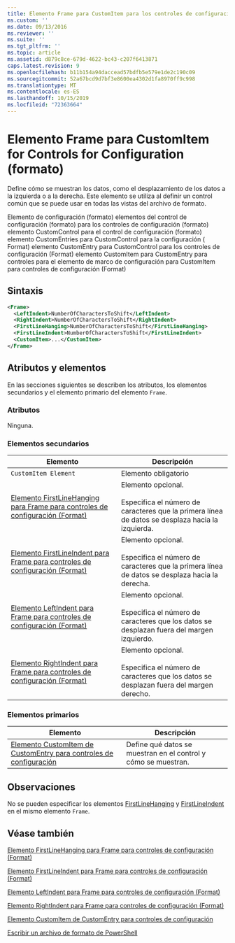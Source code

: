 ```yaml
---
title: Elemento Frame para CustomItem para los controles de configuración (Format) | Microsoft Docs
ms.custom: ''
ms.date: 09/13/2016
ms.reviewer: ''
ms.suite: ''
ms.tgt_pltfrm: ''
ms.topic: article
ms.assetid: d879c8ce-679d-4622-bc43-c207f6413871
caps.latest.revision: 9
ms.openlocfilehash: b11b154a94daccead57bdfb5e579e1de2c190c09
ms.sourcegitcommit: 52a67bcd9d7bf3e8600ea4302d1fa8970ff9c998
ms.translationtype: MT
ms.contentlocale: es-ES
ms.lasthandoff: 10/15/2019
ms.locfileid: "72363664"
---
```

# <a name="frame-element-for-customitem-for-controls-for-configuration-format"></a>Elemento Frame para CustomItem for Controls for Configuration (formato)

Define cómo se muestran los datos, como el desplazamiento de los datos a la izquierda o a la derecha. Este elemento se utiliza al definir un control común que se puede usar en todas las vistas del archivo de formato.

Elemento de configuración (formato) elementos del control de configuración (formato) para los controles de configuración (formato) elemento CustomControl para el control de configuración (formato) elemento CustomEntries para CustomControl para la configuración ( Format) elemento CustomEntry para CustomControl para los controles de configuración (Format) elemento CustomItem para CustomEntry para controles para el elemento de marco de configuración para CustomItem para controles de configuración (Format)

## <a name="syntax"></a>Sintaxis

```xml
<Frame>
  <LeftIndent>NumberOfCharactersToShift</LeftIndent>
  <RightIndent>NumberOfCharactersToShift</RightIndent>
  <FirstLineHanging>NumberOfCharactersToShift</FirstLineHanging>
  <FirstLineIndent>NumberOfCharactersToShift</FirstLineIndent>
  <CustomItem>...</CustomItem>
</Frame>
```

## <a name="attributes-and-elements"></a>Atributos y elementos

En las secciones siguientes se describen los atributos, los elementos secundarios y el elemento primario del elemento `Frame`.

### <a name="attributes"></a>Atributos

Ninguna.

### <a name="child-elements"></a>Elementos secundarios

|Elemento|Descripción|
|-------------|-----------------|
|`CustomItem Element`|Elemento obligatorio|
|[Elemento FirstLineHanging para Frame para controles de configuración (Format)](./firstlinehanging-element-for-frame-for-controls-for-configuration-format.md)|Elemento opcional.<br /><br /> Especifica el número de caracteres que la primera línea de datos se desplaza hacia la izquierda.|
|[Elemento FirstLineIndent para Frame para controles de configuración (Format)](./firstlineindent-element-for-frame-for-controls-for-configuration-format.md)|Elemento opcional.<br /><br /> Especifica el número de caracteres que la primera línea de datos se desplaza hacia la derecha.|
|[Elemento LeftIndent para Frame para controles de configuración (Format)](./leftindent-element-for-frame-for-controls-for-configuration-format.md)|Elemento opcional.<br /><br /> Especifica el número de caracteres que los datos se desplazan fuera del margen izquierdo.|
|[Elemento RightIndent para Frame para controles de configuración (Format)](./rightindent-element-for-frame-for-controls-for-configuration-format.md)|Elemento opcional.<br /><br /> Especifica el número de caracteres que los datos se desplazan fuera del margen derecho.|

### <a name="parent-elements"></a>Elementos primarios

|Elemento|Descripción|
|-------------|-----------------|
|[Elemento CustomItem de CustomEntry para controles de configuración](./customitem-element-for-customentry-for-controls-for-configuration-format.md)|Define qué datos se muestran en el control y cómo se muestran.|

## <a name="remarks"></a>Observaciones

No se pueden especificar los elementos [FirstLineHanging](./firstlinehanging-element-for-frame-for-controls-for-configuration-format.md) y [FirstLineIndent](./firstlineindent-element-for-frame-for-controls-for-configuration-format.md) en el mismo elemento `Frame`.

## <a name="see-also"></a>Véase también

[Elemento FirstLineHanging para Frame para controles de configuración (Format)](./firstlinehanging-element-for-frame-for-controls-for-configuration-format.md)

[Elemento FirstLineIndent para Frame para controles de configuración (Format)](./firstlineindent-element-for-frame-for-controls-for-configuration-format.md)

[Elemento LeftIndent para Frame para controles de configuración (Format)](./leftindent-element-for-frame-for-controls-for-configuration-format.md)

[Elemento RightIndent para Frame para controles de configuración (Format)](./rightindent-element-for-frame-for-controls-for-configuration-format.md)

[Elemento CustomItem de CustomEntry para controles de configuración](./customitem-element-for-customentry-for-controls-for-configuration-format.md)

[Escribir un archivo de formato de PowerShell](./writing-a-powershell-formatting-file.md)
